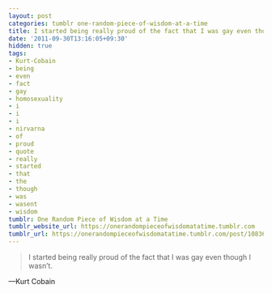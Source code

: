 ```yaml
---
layout: post
categories: tumblr one-random-piece-of-wisdom-at-a-time
title: I started being really proud of the fact that I was gay even though I wasn’t.
date: '2011-09-30T13:16:05+09:30'
hidden: true
tags:
- Kurt-Cobain
- being
- even
- fact
- gay
- homosexuality
- i
- i
- i
- nirvarna
- of
- proud
- quote
- really
- started
- that
- the
- though
- was
- wasent
- wisdom
tumblr: One Random Piece of Wisdom at a Time
tumblr_website_url: https://onerandompieceofwisdomatatime.tumblr.com
tumblr_url: https://onerandompieceofwisdomatatime.tumblr.com/post/10836496609/i-started-being-really-proud-of-the-fact-that-i
---
```

> I started being really proud of the fact that I was gay even though I wasn’t.

—Kurt Cobain
